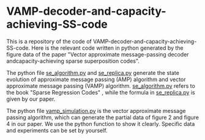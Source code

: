 # VAMP-decoder-and-capacity-achieving-SS-code
This is a repository of the code of VAMP-decoder-and-capacity-achieving-SS-code. Here is the relevant code written in python generated by the figure data of the paper "Vector approximate message-passing decoder andcapacity-achieving sparse superposition codes".

The python file [se_algorithm.py](https://github.com/yztfu/VAMP-decoder-and-capacity-achieving-SS-code/blob/main/simulation_and_se/se_algorithm.py) and [se_replica.py](https://github.com/yztfu/VAMP-decoder-and-capacity-achieving-SS-code/blob/main/simulation_and_se/se_replica.py) generate the state evolution of approximate message passing (AMP) algorithm and vector approximate message passing (VAMP) algorithm. [se_algorithm.py](https://github.com/yztfu/VAMP-decoder-and-capacity-achieving-SS-code/blob/main/simulation_and_se/se_algorithm.py) refers to the book "Sparse Regression Codes" , while the formula in [se_replica.py](https://github.com/yztfu/VAMP-decoder-and-capacity-achieving-SS-code/blob/main/simulation_and_se/se_replica.py) is given by our paper.

The python file [vamp_simulation.py](https://github.com/yztfu/VAMP-decoder-and-capacity-achieving-SS-code/blob/main/simulation_and_se/vamp_simulation.py) is the vector approximate message passing algorithm, which can generate the partial data of figure 2 and figure 4 in our paper. We use the python function to show it clearly. Specific data and experiments can be set by yourself.
